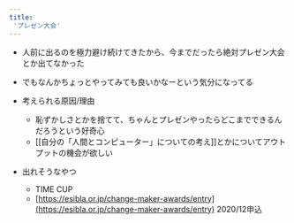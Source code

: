 ```yaml
---
title:
 'プレゼン大会'
---
```


- 人前に出るのを極力避け続けてきたから、今までだったら絶対プレゼン大会とか出てなかった
- でもなんかちょっとやってみても良いかなーという気分になってる

- 考えられる原因/理由
    - 恥ずかしさとかを捨てて、ちゃんとプレゼンやったらどこまでできるんだろうという好奇心
    - [[自分の「人間とコンピューター」についての考え]]とかについてアウトプットの機会が欲しい

- 出れそうなやつ
    - TIME CUP
    - [https://esibla.or.jp/change-maker-awards/entry](https://esibla.or.jp/change-maker-awards/entry) 2020/12申込

